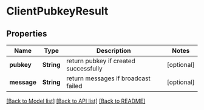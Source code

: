 # ClientPubkeyResult

## Properties
Name | Type | Description | Notes
------------ | ------------- | ------------- | -------------
**pubkey** | **String** | return pubkey if created successfully | [optional] 
**message** | **String** | return messages if broadcast failed | [optional] 

[[Back to Model list]](../README.md#documentation-for-models) [[Back to API list]](../README.md#documentation-for-api-endpoints) [[Back to README]](../README.md)


